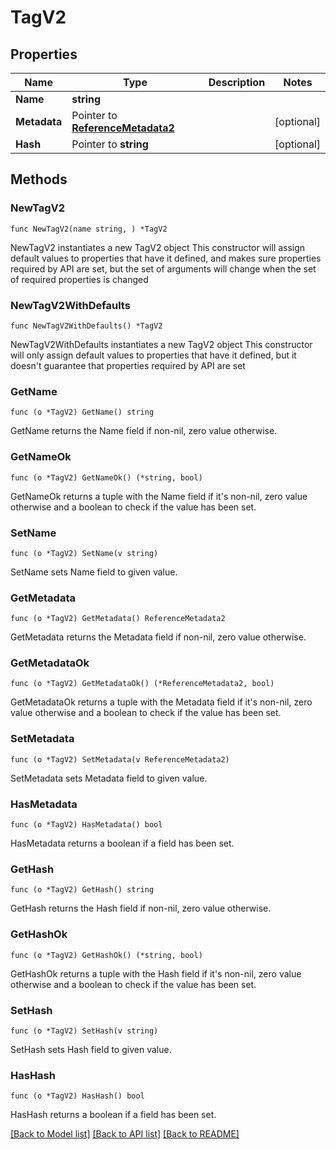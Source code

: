 # TagV2

## Properties

Name | Type | Description | Notes
------------ | ------------- | ------------- | -------------
**Name** | **string** |  | 
**Metadata** | Pointer to [**ReferenceMetadata2**](ReferenceMetadata2.md) |  | [optional] 
**Hash** | Pointer to **string** |  | [optional] 

## Methods

### NewTagV2

`func NewTagV2(name string, ) *TagV2`

NewTagV2 instantiates a new TagV2 object
This constructor will assign default values to properties that have it defined,
and makes sure properties required by API are set, but the set of arguments
will change when the set of required properties is changed

### NewTagV2WithDefaults

`func NewTagV2WithDefaults() *TagV2`

NewTagV2WithDefaults instantiates a new TagV2 object
This constructor will only assign default values to properties that have it defined,
but it doesn't guarantee that properties required by API are set

### GetName

`func (o *TagV2) GetName() string`

GetName returns the Name field if non-nil, zero value otherwise.

### GetNameOk

`func (o *TagV2) GetNameOk() (*string, bool)`

GetNameOk returns a tuple with the Name field if it's non-nil, zero value otherwise
and a boolean to check if the value has been set.

### SetName

`func (o *TagV2) SetName(v string)`

SetName sets Name field to given value.


### GetMetadata

`func (o *TagV2) GetMetadata() ReferenceMetadata2`

GetMetadata returns the Metadata field if non-nil, zero value otherwise.

### GetMetadataOk

`func (o *TagV2) GetMetadataOk() (*ReferenceMetadata2, bool)`

GetMetadataOk returns a tuple with the Metadata field if it's non-nil, zero value otherwise
and a boolean to check if the value has been set.

### SetMetadata

`func (o *TagV2) SetMetadata(v ReferenceMetadata2)`

SetMetadata sets Metadata field to given value.

### HasMetadata

`func (o *TagV2) HasMetadata() bool`

HasMetadata returns a boolean if a field has been set.

### GetHash

`func (o *TagV2) GetHash() string`

GetHash returns the Hash field if non-nil, zero value otherwise.

### GetHashOk

`func (o *TagV2) GetHashOk() (*string, bool)`

GetHashOk returns a tuple with the Hash field if it's non-nil, zero value otherwise
and a boolean to check if the value has been set.

### SetHash

`func (o *TagV2) SetHash(v string)`

SetHash sets Hash field to given value.

### HasHash

`func (o *TagV2) HasHash() bool`

HasHash returns a boolean if a field has been set.


[[Back to Model list]](../README.md#documentation-for-models) [[Back to API list]](../README.md#documentation-for-api-endpoints) [[Back to README]](../README.md)


